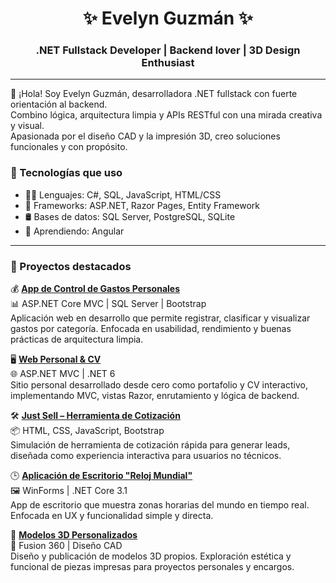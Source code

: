 <h1 align="center">✨ Evelyn Guzmán ✨</h1>
<h3 align="center">.NET Fullstack Developer | Backend lover | 3D Design Enthusiast</h3>

---

👋 ¡Hola! Soy Evelyn Guzmán, desarrolladora .NET fullstack con fuerte orientación al backend.  
Combino lógica, arquitectura limpia y APIs RESTful con una mirada creativa y visual.  
Apasionada por el diseño CAD y la impresión 3D, creo soluciones funcionales y con propósito.


### 🚀 Tecnologías que uso

- 👩‍💻 Lenguajes: C#, SQL, JavaScript, HTML/CSS
- 🧰 Frameworks: ASP.NET, Razor Pages, Entity Framework
- 🛢️ Bases de datos: SQL Server, PostgreSQL, SQLite
- 🧠 Aprendiendo: Angular

---

### 🧩 Proyectos destacados

💰 [**App de Control de Gastos Personales**](https://github.com/Eve-Boudika/control-gastos)  
📊 ASP.NET Core MVC | SQL Server | Bootstrap  
Aplicación web en desarrollo que permite registrar, clasificar y visualizar gastos por categoría. Enfocada en usabilidad, rendimiento y buenas prácticas de arquitectura limpia.

🖥️ [**Web Personal & CV**](https://github.com/Eve-Boudika/blog-cris)  
🌐 ASP.NET MVC | .NET 6  
Sitio personal desarrollado desde cero como portafolio y CV interactivo, implementando MVC, vistas Razor, enrutamiento y lógica de backend.

🛠️ [**Just Sell – Herramienta de Cotización**](https://github.com/Eve-Boudika/justsell-pricetool)  
📦 HTML, CSS, JavaScript, Bootstrap  
Simulación de herramienta de cotización rápida para generar leads, diseñada como experiencia interactiva para usuarios no técnicos.

🕒 [**Aplicación de Escritorio "Reloj Mundial"**](https://github.com/Eve-Boudika/world-clock)  
🖼️ WinForms | .NET Core 3.1  
App de escritorio que muestra zonas horarias del mundo en tiempo real. Enfocada en UX y funcionalidad simple y directa.

🧱 [**Modelos 3D Personalizados**](https://cults3d.com/@eve-boudika)  
📐 Fusion 360 | Diseño CAD  
Diseño y publicación de modelos 3D propios. Exploración estética y funcional de piezas impresas para proyectos personales y encargos.
